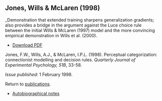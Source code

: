 ## Jones, Wills & McLaren (1998)

_Demonstration that extended training sharpens generalization gradients; also provides a bridge in the argument against the Luce choice rule between the initial Wills & McLaren (1997) model and the more convincing empirical demonstration in Wills et al. (2000).

- [Download PDF](1998jones.pdf)

Jones, F.W., Wills, A.J., & McLaren, I.P.L. (1998). Perceptual categorization: connectionist modelling and decision rules. _Quarterly Journal of Experimental Psychology, 51B_, 33-58. 

_Issue published_: 1 February 1998.

Return to [publications](publications.md).

- [Autobiographical notes](auto102.md)
